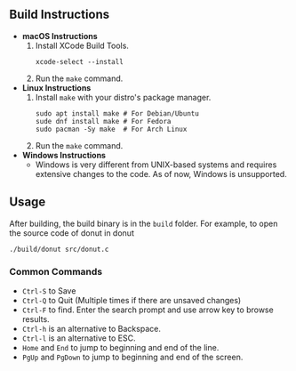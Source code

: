## Build Instructions

- **macOS Instructions**
    1. Install XCode Build Tools.
        ```
        xcode-select --install
        ```
    2. Run the `make` command.
- **Linux Instructions**
    1. Install `make` with your distro's package manager.
        ```
        sudo apt install make # For Debian/Ubuntu
        sude dnf install make # For Fedora
        sudo pacman -Sy make  # For Arch Linux
        ```
    2. Run the `make` command.
- **Windows Instructions**
    - Windows is very different from UNIX-based systems and requires extensive changes to the code. As of now, Windows is unsupported.
## Usage

After building, the build binary is in the `build` folder. For example, to open the source code of donut in donut

```
./build/donut src/donut.c
```
### Common Commands
- `Ctrl-S` to Save
- `Ctrl-Q` to Quit (Multiple times if there are unsaved changes)
- `Ctrl-F` to find. Enter the search prompt and use arrow key to browse results.
- `Ctrl-h` is an alternative to Backspace.
- `Ctrl-l` is an alternative to ESC.
- `Home` and `End` to jump to beginning and end of the line.
- `PgUp` and `PgDown` to jump to beginning and end of the screen.
